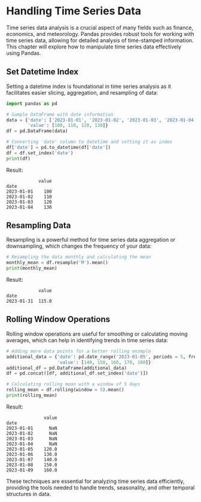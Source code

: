 
# Handling Time Series Data

Time series data analysis is a crucial aspect of many fields such as finance, economics, and meteorology. Pandas provides robust tools for working with time series data, allowing for detailed analysis of time-stamped information. This chapter will explore how to manipulate time series data effectively using Pandas.

## Set Datetime Index

Setting a datetime index is foundational in time series analysis as it facilitates easier slicing, aggregation, and resampling of data:

```python
import pandas as pd

# Sample DataFrame with date information
data = {'date': ['2023-01-01', '2023-01-02', '2023-01-03', '2023-01-04'],
        'value': [100, 110, 120, 130]}
df = pd.DataFrame(data)

# Converting 'date' column to datetime and setting it as index
df['date'] = pd.to_datetime(df['date'])
df = df.set_index('date')
print(df)
```

Result:

```plaintext
            value
date
2023-01-01    100
2023-01-02    110
2023-01-03    120
2023-01-04    130
```

## Resampling Data

Resampling is a powerful method for time series data aggregation or downsampling, which changes the frequency of your data:

```python
# Resampling the data monthly and calculating the mean
monthly_mean = df.resample('M').mean()
print(monthly_mean)
```

Result:

```plaintext
            value
date
2023-01-31  115.0
```

## Rolling Window Operations

Rolling window operations are useful for smoothing or calculating moving averages, which can help in identifying trends in time series data:

```python
# Adding more data points for a better rolling example
additional_data = {'date': pd.date_range('2023-01-05', periods = 5, freq = 'D'),
                   'value': [140, 150, 160, 170, 180]}
additional_df = pd.DataFrame(additional_data)
df = pd.concat([df, additional_df.set_index('date')])

# Calculating rolling mean with a window of 5 days
rolling_mean = df.rolling(window = 5).mean()
print(rolling_mean)
```

Result:

```plaintext
              value
date
2023-01-01      NaN
2023-01-02      NaN
2023-01-03      NaN
2023-01-04      NaN
2023-01-05    120.0
2023-01-06    130.0
2023-01-07    140.0
2023-01-08    150.0
2023-01-09    160.0
```

These techniques are essential for analyzing time series data efficiently, providing the tools needed to handle trends, seasonality, and other temporal structures in data.
